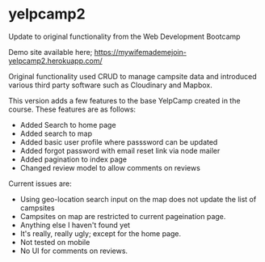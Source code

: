 # yelpcamp2
Update to original functionality from the Web Development Bootcamp

Demo site available here; https://mywifemademejoin-yelpcamp2.herokuapp.com/

Original functionality used CRUD to manage campsite data and introduced various third party software such as Cloudinary and Mapbox.

This version adds a few features to the base YelpCamp created in the course. These features are as follows:
- Added Search to home page
- Added search to map
- Added basic user profile where passsword can be updated
- Added forgot password with email reset link via node mailer
- Added pagination to index page
- Changed review model to allow comments on reviews

Current issues are:
- Using geo-location search input on the map does not update the list of campsites
- Campsites on map are restricted to current pageination page.
- Anything else I haven't found yet
- It's really, really ugly; except for the home page.
- Not tested on mobile
- No UI for comments on reviews.
